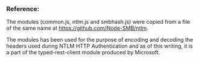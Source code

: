 ### Reference:
The modules (common.js, ntlm.js and smbhash.js) were copied from a file of the same name at https://github.com/Node-SMB/ntlm.

The modules has been used for the purpose of encoding and decoding the headers used during NTLM HTTP Authentication and as of this writing, it is a part of the typed-rest-client module produced by Microsoft.
